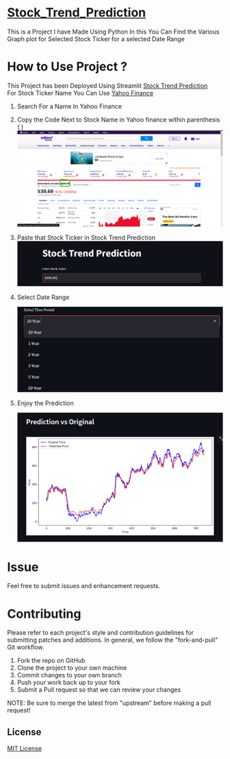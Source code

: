 # [Stock_Trend_Prediction](https://rapid-killer-9-stock-trend-prediction-app-w1mlw0.streamlitapp.com/)
  This is a Project I have Made Using Python In this You Can Find the
  Various Graph plot for Selected Stock Ticker for a selected Date Range 
# How to Use Project ?
This Project has been Deployed Using Streamlit  [Stock Trend Prediction](https://rapid-killer-9-stock-trend-prediction-app-w1mlw0.streamlitapp.com/) <br />
For Stock Ticker Name You Can Use [Yahoo Finance](https://finance.yahoo.com/)
1. Search For a Name In Yahoo Finance 
2. Copy the Code Next to Stock Name in Yahoo finance within parenthesis \( \)
   ![](/Images/yahoo.png)
3. Paste that Stock Ticker in Stock Trend Prediction 
   ![](/Images/input_stockticker.png)
4. Select Date Range

   ![](/Images/date_range.png)
5. Enjoy the Prediction

   ![](/Images/predicted.png)


# Issue  
  Feel free to submit issues and enhancement requests.
# Contributing
Please refer to each project's style and contribution guidelines for submitting patches and additions. In general, we follow the "fork-and-pull" Git workflow.
1. Fork the repo on GitHub
2. Clone the project to your own machine
3. Commit changes to your own branch
4. Push your work back up to your fork
5. Submit a Pull request so that we can review your changes  

  
  NOTE: Be sure to merge the latest from "upstream" before making a pull request!
  
  ## License
  [MIT License](LICENSE)
